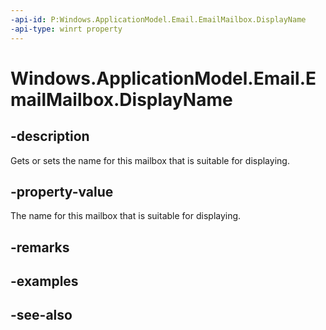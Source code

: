 ----api-id: P:Windows.ApplicationModel.Email.EmailMailbox.DisplayName
-api-type: winrt property
---<!-- Property syntaxpublic string DisplayName { get;  set; }--># Windows.ApplicationModel.Email.EmailMailbox.DisplayName## -descriptionGets or sets the name for this mailbox that is suitable for displaying.## -property-valueThe name for this mailbox that is suitable for displaying.## -remarks## -examples## -see-also